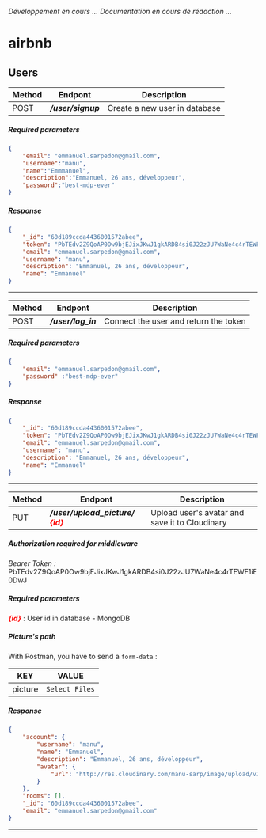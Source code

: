 _Développement en cours ..._
_Documentation en cours de rédaction ..._

# airbnb

## Users

Method|Endpont|Description
---|---|---
POST|***/user/signup***|Create a new user in database

##### Required parameters

```json
{
    "email": "emmanuel.sarpedon@gmail.com",
    "username":"manu",
    "name":"Emmmanuel",
    "description":"Emmanuel, 26 ans, développeur",
    "password":"best-mdp-ever"
}
```

##### Response

```json
{
    "_id": "60d189ccda4436001572abee",
    "token": "PbTEdv2Z9QoAP0Ow9bjEJixJKwJ1gkARDB4si0J22zJU7WaNe4c4rTEWF1iE0DwJ",
    "email": "emmanuel.sarpedon@gmail.com",
    "username": "manu",
    "description": "Emmanuel, 26 ans, développeur",
    "name": "Emmanuel"
}
```

---

| Method | Endpont            | Description                           |
| ------ | ------------------ | ------------------------------------- |
| POST   | ***/user/log_in*** | Connect the user and return the token |

##### Required parameters

```json
{
    "email": "emmanuel.sarpedon@gmail.com",
    "password" :"best-mdp-ever"
}
```

##### Response

```json
{
    "_id": "60d189ccda4436001572abee",
    "token": "PbTEdv2Z9QoAP0Ow9bjEJixJKwJ1gkARDB4si0J22zJU7WaNe4c4rTEWF1iE0DwJ",
    "email": "emmanuel.sarpedon@gmail.com",
    "username": "manu",
    "description": "Emmanuel, 26 ans, développeur",
    "name": "Emmanuel"
}
```

---

| Method | Endpont                                                      | Description                                    |
| ------ | ------------------------------------------------------------ | ---------------------------------------------- |
| PUT    | ***/user/upload_picture/<span style="color: red; background-color: white"> {id} </span>*** | Upload user's avatar and save it to Cloudinary |

##### Authorization required for middleware

_Bearer Token :_ PbTEdv2Z9QoAP0Ow9bjEJixJKwJ1gkARDB4si0J22zJU7WaNe4c4rTEWF1iE0DwJ

##### Required parameters

***<span style="color: red; background-color: white">{id}</span>*** : User id in database - MongoDB

##### Picture's path

With Postman, you have to send a ```form-data``` :

| KEY     | VALUE              |
| ------- | ------------------ |
| picture | ```Select Files``` |

##### Response

```json
{
    "account": {
        "username": "manu",
        "name": "Emmanuel",
        "description": "Emmanuel, 26 ans, développeur",
        "avatar": {
            "url": "http://res.cloudinary.com/manu-sarp/image/upload/v1624347415/airbnb/users/60d189ccda4436001572abee/60d189ccda4436001572abee.jpg"
        }
    },
    "rooms": [],
    "_id": "60d189ccda4436001572abee",
    "email": "emmanuel.sarpedon@gmail.com"
}
```

---

